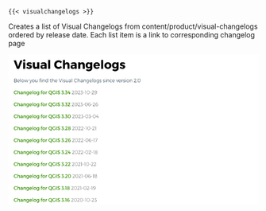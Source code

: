 ```
{{< visualchangelogs >}}
```

Creates a list of Visual Changelogs from content/product/visual-changelogs ordered by release date. Each list item is a link to corresponding changelog page

![](img/visualchangelog.png)
